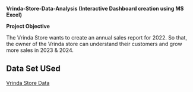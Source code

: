 **Vrinda-Store-Data-Analysis (Interactive Dashboard creation using MS Excel)**

**Project Objective**

The Vrinda Store wants to create an annual sales report for 2022. So that, the owner of the Vrinda store can understand their customers and grow more sales in 2023 & 2024.

## Data Set USed 
<a href="https://github.com/Nikshipthav/DataProject/blob/main/Vrinda%20Store%20Data%20Analysis.xlsx"> Vrinda Store Data </a>
